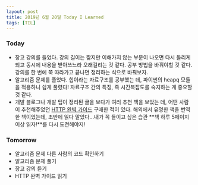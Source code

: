 ```yaml
---
layout: post
title: 2019년 6월 20일 Today I Learned
tags: [TIL]
---
```


### Today
* 장고 강의를 들었다. 강의 길이는 짧지만 이해가지 않는 부분이 나오면 다시 돌리게 되고 동시에 내용을 받아쓰느라 오래걸리는 것 같다. 공부 방법을 바꿔야할 것 같다. 강의를 한 번에 쭉 따라가고 끝나면 정리하는 식으로 바꿔보자.
* 알고리즘 문제를 풀었다. 힙이라는 자료구조를 공부했는 데, 파이썬의 heapq 모듈을 적용하니 쉽게 풀렸다! 자료구조 간의 특징, 즉 시간복잡도를 숙지하는 게 중요할 것 같다.
* 개발 블로그나 개발 팁이 정리된 글을 보다가 여러 추천 책을 보았는 데, 어떤 사람이 추천해주었던 [HTTP 완벽 가이드](http://www.yes24.com/Product/Goods/15381085?scode=032&OzSrank=1) 구매한 적이 있다. 해외에서 유명한 책을 번역한 책이었는데, 초반에 읽다 말았다...내가 꼭 들이고 싶은 습관 **책 하루 5페이지 이상 읽자!**를 다시 도전해야지!

### Tomorrow
* 알고리즘 문제 다른 사람의 코드 확인하기
* 알고리즘 문제 풀기
* 장고 강의 듣기
* HTTP 완벽 가이드 읽기
